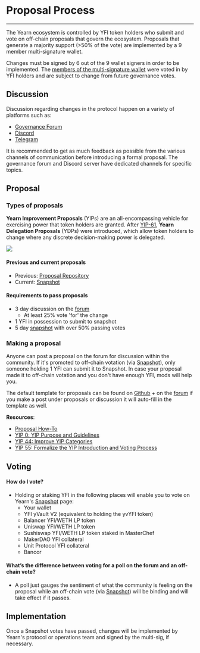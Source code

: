 # Proposal Process

---

The Yearn ecosystem is controlled by YFI token holders who submit and vote on off-chain proposals that govern the ecosystem. Proposals that generate a majority support (>50% of the vote) are implemented by a 9 member multi-signature wallet.

Changes must be signed by 6 out of the 9 wallet signers in order to be implemented. The [members of the multi-signature wallet](https://docs.yearn.finance/resources/faq#who-is-on-the-multisig) were voted in by YFI holders and are subject to change from future governance votes.

## Discussion

Discussion regarding changes in the protocol happen on a variety of platforms such as:

- [Governance Forum](https://gov.yearn.finance/)
- [Discord](https://discord.gg/yearn)
- [Telegram](https://t.me/yearnfinance)

It is recommended to get as much feedback as possible from the various channels of communication before introducing a formal proposal. The governance forum and Discord server have dedicated channels for specific topics.

## Proposal

### Types of proposals

**Yearn Improvement Proposals** (YIPs) are an all-encompassing vehicle for exercising power that token holders are granted. After [YIP-61](https://gov.yearn.finance/t/yip-61-governance-2-0/10460), **Yearn Delegation Proposals** (YDPs) were introduced, which allow token holders to change where any discrete decision-making power is delegated.

![](https://i.imgur.com/ZRNp2Zq.png)

#### Previous and current proposals

- Previous: [Proposal Repository](https://docs.yearn.finance/contributing/governance/proposal-repository)
- Current: [Snapshot](https://snapshot.org/#/ybaby.eth)

#### Requirements to pass proposals

- 3 day discussion on the [forum](https://gov.yearn.finance/)
  - At least 25% vote 'for' the change
- 1 YFI in possession to submit to snapshot
- 5 day [snapshot](https://snapshot.org/#/ybaby.eth) with over 50% passing votes

### Making a proposal

Anyone can post a proposal on the forum for discussion within the community. If it's promoted to off-chain votation (via [Snapshot](https://snapshot.org/#/ybaby.eth)), only someone holding 1 YFI can submit it to Snapshot. In case your proposal made it to off-chain votation and you don't have enough YFI, mods will help you.

The default template for proposals can be found on [Github](https://github.com/yearn/YIPS/blob/master/yip-X.md) + on the [forum](https://gov.yearn.finance) if you make a post under proposals or discussion it will auto-fill in the template as well.

**Resources**:

- [Proposal How-To](https://gov.yearn.finance/t/proposal-how-to/106)
- [YIP 0: YIP Purpose and Guidelines](https://yips.yearn.finance/YIPS/yip-0)
- [YIP 44: Improve YIP Categories](https://yips.yearn.finance/YIPS/yip-44)
- [YIP 55: Formalize the YIP Introduction and Voting Process](https://gov.yearn.finance/t/yip-55-formalize-the-yip-process/7959)

## Voting

#### How do I vote?

- Holding or staking YFI in the following places will enable you to vote on Yearn's [Snapshot](https://snapshot.org/#/ybaby.eth) page:
  - Your wallet
  - YFI yVault V2 (equivalent to holding the yvYFI token)
  - Balancer YFI/WETH LP token
  - Uniswap YFI/WETH LP token
  - Sushiswap YFI/WETH LP token staked in MasterChef
  - MakerDAO YFI collateral
  - Unit Protocol YFI collateral
  - Bancor

#### What’s the difference between voting for a poll on the forum and an off-chain vote?

- A poll just gauges the sentiment of what the community is feeling on the proposal while an off-chain vote (via [Snapshot](https://snapshot.org/#/ybaby.eth)) will be binding and will take effect if it passes.

## Implementation

Once a Snapshot votes have passed, changes will be implemented by Yearn's protocol or operations team and signed by the multi-sig, if necessary.
